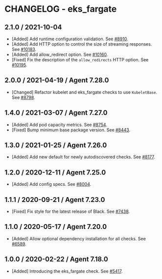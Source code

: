 # CHANGELOG - eks_fargate

## 2.1.0 / 2021-10-04

* [Added] Add runtime configuration validation. See [#8910](https://github.com/DataDog/integrations-core/pull/8910).
* [Added] Add HTTP option to control the size of streaming responses. See [#10183](https://github.com/DataDog/integrations-core/pull/10183).
* [Added] Add allow_redirect option. See [#10160](https://github.com/DataDog/integrations-core/pull/10160).
* [Fixed] Fix the description of the `allow_redirects` HTTP option. See [#10195](https://github.com/DataDog/integrations-core/pull/10195).

## 2.0.0 / 2021-04-19 / Agent 7.28.0

* [Changed] Refactor kubelet and eks_fargate checks to use `KubeletBase`. See [#8798](https://github.com/DataDog/integrations-core/pull/8798).

## 1.4.0 / 2021-03-07 / Agent 7.27.0

* [Added] Add pod capacity metrics. See [#8754](https://github.com/DataDog/integrations-core/pull/8754).
* [Fixed] Bump minimum base package version. See [#8443](https://github.com/DataDog/integrations-core/pull/8443).

## 1.3.0 / 2021-01-25 / Agent 7.26.0

* [Added] Add new default for newly autodiscovered checks. See [#8177](https://github.com/DataDog/integrations-core/pull/8177).

## 1.2.0 / 2020-12-11 / Agent 7.25.0

* [Added] Add config specs. See [#8004](https://github.com/DataDog/integrations-core/pull/8004).

## 1.1.1 / 2020-09-21 / Agent 7.23.0

* [Fixed] Fix style for the latest release of Black. See [#7438](https://github.com/DataDog/integrations-core/pull/7438).

## 1.1.0 / 2020-05-17 / Agent 7.20.0

* [Added] Allow optional dependency installation for all checks. See [#6589](https://github.com/DataDog/integrations-core/pull/6589).

## 1.0.0 / 2020-02-22 / Agent 7.18.0

* [Added] Introducing the eks_fargate check. See [#5417](https://github.com/DataDog/integrations-core/pull/5417).
